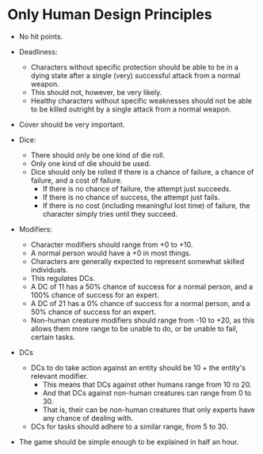 # Only Human Design Principles

- No hit points.

- Deadliness:
  - Characters without specific protection should be able to be in a dying state after a single (very) successful attack from a normal weapon.
  - This should not, however, be very likely.
  - Healthy characters without specific weaknesses should not be able to be killed outright by a single attack from a normal weapon.

- Cover should be very important.

- Dice:
  - There should only be one kind of die roll.
  - Only one kind of die should be used.
  - Dice should only be rolled if there is a chance of failure, a chance of failure, and a cost of failure.
    - If there is no chance of failure, the attempt just succeeds.
    - If there is no chance of success, the attempt just fails.
    - If there is no cost (including meaningful lost time) of failure, the character simply tries until they succeed.

- Modifiers:
  - Character modifiers should range from +0 to +10.
  - A normal person would have a +0 in most things.
  - Characters are generally expected to represent somewhat skilled individuals.
  - This regulates DCs.
  - A DC of 11 has a 50% chance of success for a normal person, and a 100% chance of success for an expert.
  - A DC of 21 has a 0% chance of success for a normal person, and a 50% chance of success for an expert.
  - Non-human creature modifiers should range from -10 to +20, as this allows them more range to be unable to do, or be unable to fail, certain tasks.

- DCs
  - DCs to do take action against an entity should be 10 + the entity's relevant modifier.
    - This means that DCs against other humans range from 10 ro 20.
    - And that DCs against non-human creatures can range from 0 to 30.
    - That is, their can be non-human creatures that only experts have any chance of dealing with.
  - DCs for tasks should adhere to a similar range, from 5 to 30.

- The game should be simple enough to be explained in half an hour.